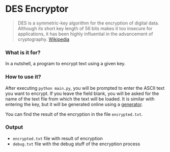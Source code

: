 # DES Encryptor

> DES is a symmetric-key algorithm for the encryption of digital data. Although its short key length of 56 bits makes it too insecure for applications,
> it has been highly influential in the advancement of cryptography. [Wikipedia]


### What is it for?
In a nutshell, a program to encrypt text using a given key.


### How to use it?
After executing `python main.py`, you will be prompted to enter the ASCII text you want to encrypt. If you leave the field blank, you will be asked for
the name of the text file from which the text will be loaded. It is similar with entering the key, but it will be generated online using a [generator].

You can find the result of the encryption in the file `encrypted.txt`.

### Output
- `encrypted.txt` file with result of encryption
- `debug.txt` file with the debug stuff of the encryption process



[Wikipedia]:<https://en.wikipedia.org/wiki/Data_Encryption_Standard>
[generator]:<https://github.com/D4VOS/true-random-number-generator>